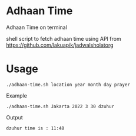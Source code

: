 # Adhaan Time
Adhaan Time on terminal 

shell script to fetch adhaan time using API from https://github.com/lakuapik/jadwalsholatorg

# Usage 

```
./adhaan-time.sh location year month day prayer 

```

Example 

```
./adhaan-time.sh Jakarta 2022 3 30 dzuhur

```

Output 

```
dzuhur time is : 11:48
```
